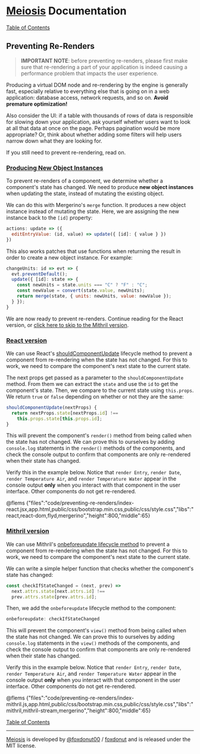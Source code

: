 # [Meiosis](https://meiosis.js.org) Documentation

[Table of Contents](toc.html)

## Preventing Re-Renders

> **IMPORTANT NOTE**: before preventing re-renders, please first make sure that re-rendering a part
of your application is indeed causing a performance problem that impacts the user experience.

Producing a virtual DOM node and re-rendering by the engine is generally fast, especially relative
to everything else that is going on in a web application: database access, network requests, and so
on. **Avoid premature optimization!**

Also consider the UI: if a table with thousands of rows of data is responsible for slowing down your
application, ask yourself whether users want to look at all that data at once on the page. Perhaps
pagination would be more appropriate? Or, think about whether adding some filters will help users
narrow down what they are looking for.

If you still need to prevent re-rendering, read on.

<a name="producing_new_object_instances"></a>
### [Producing New Object Instances](#producing_new_object_instances)

To prevent re-renders of a component, we determine whether a component's state has changed. We need
to produce **new object instances** when updating the state, instead of mutating the existing
object.

We can do this with Mergerino's `merge` function. It produces a new object instance instead
of mutating the state. Here, we are assigning the new instance back to the `[id]` property:

```js
actions: update => ({
  editEntryValue: (id, value) => update({ [id]: { value } })
})
```

This also works patches that use functions when returning the result in order to create a new object
instance. For example:

```js
changeUnits: id => evt => {
  evt.preventDefault();
  update({ [id]: state => {
    const newUnits = state.units === "C" ? "F" : "C";
    const newValue = convert(state.value, newUnits);
    return merge(state, { units: newUnits, value: newValue });
  } });
}
```

We are now ready to prevent re-renders. Continue reading for the React version, or
[click here to skip to the Mithril version](#mithril_prevent_re_render).

<a name="react_version"></a>
### [React version](#react_version)

We can use React's
[shouldComponentUpdate](https://reactjs.org/docs/react-component.html#shouldcomponentupdate)
lifecycle method to prevent a component from re-rendering when the state has not changed. For
this to work, we need to compare the component's next state to the current state.

The next props get passed as a parameter to the `shouldComponentUpdate` method. From them we can
extract the `state` and use the `id` to get the component's state. Then, we compare to the current
state using `this.props`. We return `true` or `false` depending on whether or not they are the same:

```js
shouldComponentUpdate(nextProps) {
  return nextProps.state[nextProps.id] !==
    this.props.state[this.props.id];
}
```

This will prevent the component's `render()` method from being called when the state has not
changed. We can prove this to ourselves by adding `console.log` statements in the `render()` methods
of the components, and check the console output to confirm that components are only re-rendered when
their state has changed.

Verify this in the example below. Notice that `render Entry`, `render Date`, `render Temperature
Air`, and `render Temperature Water` appear in the console output **only** when you interact with
that component in the user interface. Other components do not get re-rendered.

@flems {"files":"code/preventing-re-renders/index-react.jsx,app.html,public/css/bootstrap.min.css,public/css/style.css","libs":"react,react-dom,flyd,mergerino","height":800,"middle":65}

<a name="mithril_prevent_re_render"></a>
### [Mithril version](#mithril_prevent_re_render)

We can use Mithril's
[onbeforeupdate lifecycle method](https://mithril.js.org/lifecycle-methods.html#onbeforeupdate)
to prevent a component from re-rendering when the state has not changed. For this to work, we
need to compare the component's next state to the current state.

We can write a simple helper function that checks whether the component's state has changed:

```js
const checkIfStateChanged = (next, prev) =>
  next.attrs.state[next.attrs.id] !==
  prev.attrs.state[prev.attrs.id];
```

Then, we add the `onbeforeupdate` lifecycle method to the component:

```js
onbeforeupdate: checkIfStateChanged
```

This will prevent the component's `view()` method from being called when the state has not changed.
We can prove this to ourselves by adding `console.log` statements in the `view()` methods of the
components, and check the console output to confirm that components are only re-rendered when their
state has changed.

Verify this in the example below. Notice that `render Entry`, `render Date`, `render Temperature
Air`, and `render Temperature Water` appear in the console output **only** when you interact with
that component in the user interface. Other components do not get re-rendered.

@flems {"files":"code/preventing-re-renders/index-mithril.js,app.html,public/css/bootstrap.min.css,public/css/style.css","libs":"mithril,mithril-stream,mergerino","height":800,"middle":65}

[Table of Contents](toc.html)

-----

[Meiosis](https://meiosis.js.org) is developed by
[@foxdonut00](http://twitter.com/foxdonut00) /
[foxdonut](https://github.com/foxdonut)
and is released under the MIT license.
